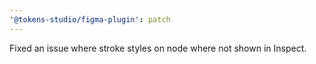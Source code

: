 ```yaml
---
'@tokens-studio/figma-plugin': patch
---
```


Fixed an issue where stroke styles on node where not shown in Inspect.
